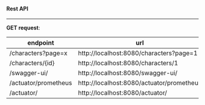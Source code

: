 ﻿#### Rest API
---
**GET request**:


| endpoint | url |
| ------ | ------ |
| /characters?page=x | http://localhost:8080/characters?page=1 |
| /characters/{id} | http://localhost:8080/characters/1 |
| /swagger-ui/| http://localhost:8080/swagger-ui/ |
| /actuator/prometheus | http://localhost:8080/actuator/prometheus |
| /actuator/ | http://localhost:8080/actuator/ |
